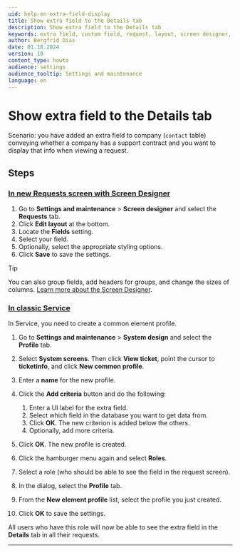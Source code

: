```yaml
---
uid: help-en-extra-field-display
title: Show extra field to the Details tab
description: Show extra field to the Details tab
keywords: extra field, custom field, request, layout, screen designer, System design
author: Bergfrid Dias
date: 01.18.2024
version: 10
content_type: howto
audience: settings
audience_tooltip: Settings and maintenance
language: en
---
```


# Show extra field to the Details tab

Scenario: you have added an extra field to company (`contact` table) conveying whether a company has a support contract and you want to display that info when viewing a request.

<!-- markdownlint-disable-file MD051 -->
## Steps

### [In new Requests screen with Screen Designer](#tab/screen-designer)

1. Go to **Settings and maintenance** > **Screen designer** and select the **Requests** tab.
1. Click **Edit layout** at the bottom.
1. Locate the **Fields** setting.
1. Select your field.
1. Optionally, select the appropriate styling options.
1. Click **Save** to save the settings.

> [!TIP]
> You can also group fields, add headers for groups, and change the sizes of columns. [Learn more about the Screen Designer][1].

### [In classic Service](#tab/service)

In Service, you need to create a common element profile.

1. Go to **Settings and maintenance** > **System design** and select the **Profile** tab.

1. Select **System screens**. Then click **View ticket**, point the cursor to **ticketinfo**, and click **New common profile**.

1. Enter a **name** for the new profile.

1. Click the **Add criteria** button and do the following:

    1. Enter a UI label for the extra field.
    1. Select which field in the database you want to get data from.
    1. Click **OK**. The new criterion is added below the others.
    1. Optionally, add more criteria.

1. Click **OK**. The new profile is created.

1. Click the hamburger menu again and select **Roles**.

1. Select a role (who should be able to see the field in the request screen).

1. In the dialog, select the **Profile** tab.

1. From the **New element profile** list, select the profile you just created.

1. Click **OK** to save the settings.

All users who have this role will now be able to see the extra field in the **Details** tab in all their requests.

***

<!-- Referenced links -->
[1]: ../../ui/screen-designer/learn/working-with-fields.md
